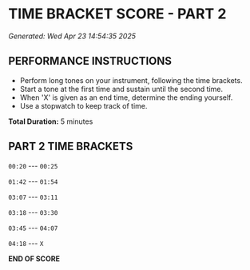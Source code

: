 # TIME BRACKET SCORE - PART 2
*Generated: Wed Apr 23 14:54:35 2025*

## PERFORMANCE INSTRUCTIONS
- Perform long tones on your instrument, following the time brackets.
- Start a tone at the first time and sustain until the second time.
- When 'X' is given as an end time, determine the ending yourself.
- Use a stopwatch to keep track of time.

**Total Duration:** 5 minutes

## PART 2 TIME BRACKETS

`00:20` --- `00:25`

`01:42` --- `01:54`

`03:07` --- `03:11`

`03:18` --- `03:30`

`03:45` --- `04:07`

`04:18` --- `X`

**END OF SCORE**

